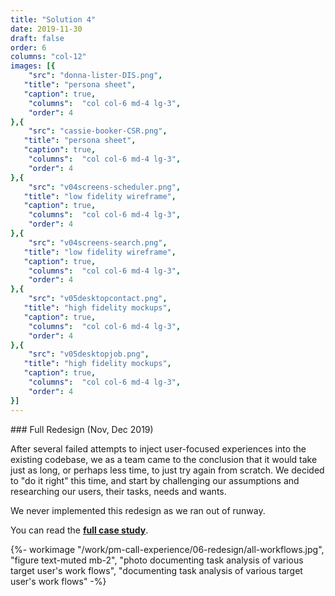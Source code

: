 ```yaml
---
title: "Solution 4"
date: 2019-11-30
draft: false
order: 6
columns: "col-12"
images: [{
    "src": "donna-lister-DIS.png",
   "title": "persona sheet",
   "caption": true,
    "columns":  "col col-6 md-4 lg-3",
    "order": 4
},{
    "src": "cassie-booker-CSR.png",
   "title": "persona sheet",
   "caption": true,
    "columns":  "col col-6 md-4 lg-3",
    "order": 4
},{
    "src": "v04screens-scheduler.png",
   "title": "low fidelity wireframe",
   "caption": true,
    "columns":  "col col-6 md-4 lg-3",
    "order": 4
},{
    "src": "v04screens-search.png",
   "title": "low fidelity wireframe",
   "caption": true,
    "columns":  "col col-6 md-4 lg-3",
    "order": 4
},{
    "src": "v05desktopcontact.png",
   "title": "high fidelity mockups",
   "caption": true,
    "columns":  "col col-6 md-4 lg-3",
    "order": 4
},{
    "src": "v05desktopjob.png",
   "title": "high fidelity mockups",
   "caption": true,
    "columns":  "col col-6 md-4 lg-3",
    "order": 4
}]
---
```

<div class="container lg gap-1">
<div class="col col-12 col-12 md-8 lg-7 mb-2">
### Full Redesign 
(Nov, Dec 2019)

After several failed attempts to inject user-focused experiences into the existing codebase, we as a team came to the conclusion that it would take just as long, or perhaps less time, to just try again from scratch.  We decided to "do it right" this time, and start by challenging our assumptions and researching our users, their tasks, needs and wants. 

We never implemented this redesign as we ran out of runway.

You can read the **[full case study]( /work/pm-redesign/)**.
</div>
<div class="col">
    {%- workimage "/work/pm-call-experience/06-redesign/all-workflows.jpg", "figure text-muted mb-2", "photo documenting task analysis of various target user's work flows", "documenting task analysis of various target user's work flows"  -%}
</div>
</div>
